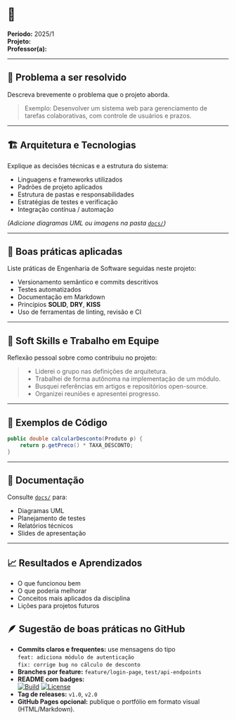 # 🧩 <Nome da Disciplina>
**Período:** 2025/1  
**Projeto:** <Nome do projeto ou atividade principal>  
**Professor(a):** <Nome do professor>

---

## 🎯 Problema a ser resolvido
Descreva brevemente o problema que o projeto aborda.

> Exemplo: Desenvolver um sistema web para gerenciamento de tarefas colaborativas, com controle de usuários e prazos.

---

## 🏗️ Arquitetura e Tecnologias
Explique as decisões técnicas e a estrutura do sistema:
- Linguagens e frameworks utilizados
- Padrões de projeto aplicados
- Estrutura de pastas e responsabilidades
- Estratégias de testes e verificação
- Integração contínua / automação

*(Adicione diagramas UML ou imagens na pasta [`docs/`](./docs))*  

---

## 🧱 Boas práticas aplicadas
Liste práticas de Engenharia de Software seguidas neste projeto:
- Versionamento semântico e commits descritivos
- Testes automatizados
- Documentação em Markdown
- Princípios **SOLID**, **DRY**, **KISS**
- Uso de ferramentas de linting, revisão e CI

---

## 🤝 Soft Skills e Trabalho em Equipe
Reflexão pessoal sobre como contribuiu no projeto:
> - Liderei o grupo nas definições de arquitetura.  
> - Trabalhei de forma autônoma na implementação de um módulo.  
> - Busquei referências em artigos e repositórios open-source.  
> - Organizei reuniões e apresentei progresso.

---

## 🧪 Exemplos de Código

```java
public double calcularDesconto(Produto p) {
    return p.getPreco() * TAXA_DESCONTO;
}
```

---

## 📄 Documentação
Consulte [`docs/`](./docs) para:
- Diagramas UML  
- Planejamento de testes  
- Relatórios técnicos  
- Slides de apresentação  

---

## 📈 Resultados e Aprendizados
- O que funcionou bem  
- O que poderia melhorar  
- Conceitos mais aplicados da disciplina  
- Lições para projetos futuros

## 🪶 Sugestão de boas práticas no GitHub

- **Commits claros e frequentes:** use mensagens do tipo  
  `feat: adiciona módulo de autenticação`  
  `fix: corrige bug no cálculo de desconto`
- **Branches por feature:** `feature/login-page`, `test/api-endpoints`
- **README com badges:**  
  [![Build](https://img.shields.io/badge/build-passing-brightgreen)]() [![License](https://img.shields.io/badge/license-MIT-blue)]()
- **Tag de releases:** `v1.0`, `v2.0`
- **GitHub Pages opcional:** publique o portfólio em formato visual (HTML/Markdown).
